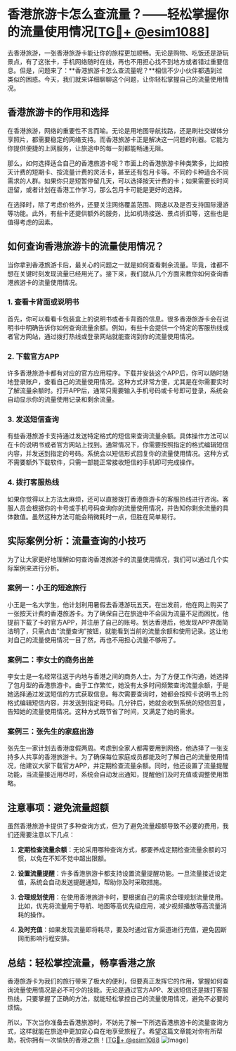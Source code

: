 # 香港旅游卡怎么查流量？——轻松掌握你的流量使用情况[[TG💪+ @esim1088](https://t.me/s/esim1088)]

去香港旅游，一张香港旅游卡能让你的旅程更加顺畅。无论是购物、吃饭还是游玩景点，有了这张卡，手机网络随时在线，再也不用担心找不到地方或者错过重要信息。但是，问题来了：**香港旅游卡怎么查流量呢？**相信不少小伙伴都遇到过类似的困惑。今天，我们就来详细聊聊这个问题，让你轻松掌握自己的流量使用情况。

## 香港旅游卡的作用和选择

在香港旅游，网络的重要性不言而喻。无论是用地图导航找路，还是刷社交媒体分享照片，都需要稳定的网络支持。而香港旅游卡正是解决这一问题的利器。它能为你提供便捷的上网服务，让旅途中的每一刻都能畅通无阻。

那么，如何选择适合自己的香港旅游卡呢？市面上的香港旅游卡种类繁多，比如按天计费的短期卡、按流量计费的灵活卡，甚至还有包月卡等。不同的卡种适合不同需求的人群。如果你只是短暂停留几天，可以选择按天计费的卡；如果需要长时间逗留，或者计划在香港工作学习，那么包月卡可能是更好的选择。

在选择时，除了考虑价格外，还要关注网络覆盖范围、网速以及是否支持国际漫游等功能。此外，有些卡还提供额外的服务，比如机场接送、景点折扣等，这些也是值得考虑的因素。

## 如何查询香港旅游卡的流量使用情况？

当你拿到香港旅游卡后，最关心的问题之一就是如何查看剩余流量。毕竟，谁都不想在关键时刻发现流量已经用光了。接下来，我们就从几个方面来教你如何查询香港旅游卡的流量使用情况。

### 1. 查看卡背面或说明书

首先，你可以看看卡包装盒上的说明书或者卡背面的信息。很多香港旅游卡会在说明书中明确告诉你如何查询流量余额。例如，有些卡会提供一个特定的客服热线或者官方网站，通过拨打热线或登录网站就能查询到你的流量使用情况。

### 2. 下载官方APP

许多香港旅游卡都有对应的官方应用程序。下载并安装这个APP后，你可以随时随地登录账户，查看自己的流量使用情况。这种方式非常方便，尤其是在你需要实时了解流量余额时。打开APP后，通常只需要输入手机号码或卡号即可登录，系统会自动显示你的流量使用记录和剩余流量。

### 3. 发送短信查询

有些香港旅游卡支持通过发送特定格式的短信来查询流量余额。具体操作方法可以在卡的说明书或者官方网站上找到。通常情况下，你需要按照指定的格式编辑短信内容，并发送到指定的号码。系统会以短信形式回复你的流量使用情况。这种方式不需要额外下载软件，只需一部能正常接收短信的手机即可完成操作。

### 4. 拨打客服热线

如果你觉得以上方法太麻烦，还可以直接拨打香港旅游卡的客服热线进行咨询。客服人员会根据你的卡号或手机号码查询你的流量使用情况，并告知你剩余流量的具体数值。虽然这种方法可能会稍微耗时一点，但胜在简单易行。

## 实际案例分析：流量查询的小技巧

为了让大家更好地理解如何查询香港旅游卡的流量使用情况，我们可以通过几个实际案例来进行分析。

### 案例一：小王的短途旅行

小王是一名大学生，他计划利用暑假去香港游玩五天。在出发前，他在网上购买了一张按天计费的香港旅游卡。为了确保自己在旅途中不会因为流量不足而困扰，他提前下载了卡的官方APP，并注册了自己的账号。到达香港后，他发现APP界面简洁明了，只需点击“流量查询”按钮，就能看到当前的流量余额和使用记录。这让他对自己的流量使用情况一目了然，再也不用担心流量不够用了。

### 案例二：李女士的商务出差

李女士是一名经常往返于内地与香港之间的商务人士。为了方便工作沟通，她选择了包月型的香港旅游卡。由于工作繁忙，她没有太多时间频繁查询流量余额，于是她选择通过发送短信的方式获取信息。每次需要查询时，她都会按照卡说明书上的格式编辑短信内容，并发送到指定号码。几分钟后，她就会收到系统的短信回复，告知她的流量使用情况。这种方式既节省了时间，又满足了她的需求。

### 案例三：张先生的家庭出游

张先生一家计划去香港度假两周。考虑到全家人都需要用到网络，他选择了一张支持多人共享的香港旅游卡。为了确保每位家庭成员都能及时了解自己的流量使用情况，他建议大家下载官方APP，并定期检查流量余额。同时，他还设置了流量提醒功能，当流量接近用尽时，系统会自动发出通知，提醒他们及时充值或调整使用策略。

## 注意事项：避免流量超额

虽然香港旅游卡提供了多种查询方式，但为了避免流量超额导致不必要的费用，我们还需要注意以下几点：

1. **定期检查流量余额**：无论采用哪种查询方式，都要养成定期检查流量余额的习惯，以免在不知不觉中超出限额。
   
2. **设置流量提醒**：许多香港旅游卡都支持设置流量提醒功能。一旦流量接近设定值，系统会自动发送提醒通知，帮助你及时采取措施。

3. **合理规划使用**：在使用香港旅游卡时，要根据自己的需求合理规划流量使用。比如，优先将流量用于导航、地图等高优先级应用，减少视频播放等高流量消耗的操作。

4. **及时充值**：如果发现流量即将耗尽，要及时通过官方渠道进行充值，避免因断网而影响行程安排。

## 总结：轻松掌控流量，畅享香港之旅

香港旅游卡为我们的旅行带来了极大的便利，但要真正发挥它的作用，掌握如何查询流量使用情况是必不可少的技能。无论是通过官方APP、发送短信还是拨打客服热线，只要掌握了正确的方法，就能轻松掌控自己的流量使用情况，避免不必要的烦恼。

所以，下次当你准备去香港旅游时，不妨先了解一下所选香港旅游卡的流量查询方式，这样就能在旅途中更加安心自在地享受旅程了。希望这篇文章能对你有所帮助，祝你拥有一次愉快的香港之旅！[[TG💪+ @esim1088](https://t.me/s/esim1088) ![Image](https://i.postimg.cc/4NQfJmqS/Snipaste-2025-05-13-00-14-12.png)]